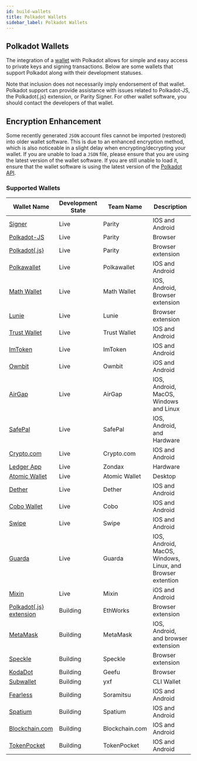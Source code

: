 ```yaml
---
id: build-wallets
title: Polkadot Wallets
sidebar_label: Polkadot Wallets
---
```


## Polkadot Wallets

The integration of a [wallet](https://wiki.polkadot.network/docs/en/glossary#wallet) with Polkadot allows for simple and easy access to private keys and signing transactions. Below are some wallets that support Polkadot along with their development statuses.

Note that inclusion does not necessarily imply endorsement of that wallet. Polkadot support can provide assistance with issues related to Polkadot-JS, the Polkadot{.js} extension, or Parity Signer. For other wallet software, you should contact the developers of that wallet.

## Encryption Enhancement

Some recently generated `JSON` account files cannot be imported (restored) into older wallet software. This is due to an enhanced encryption method, which is also noticeable in a slight delay when encrypting/decrypting your wallet. If you are unable to load a `JSON` file, please ensure that you are using the latest version of the wallet software. If you are still unable to load it, ensure that the wallet software is using the latest version of the [Polkadot API](https://polkadot.js.org/api/).

### Supported Wallets

| Wallet Name                                                        | Development State | Team Name      | Description                                                |
| ------------------------------------------------------------------ | ----------------- | -------------- | ---------------------------------------------------------- |
| [Signer](https://www.parity.io/signer/)                            | Live              | Parity         | IOS and Android                                            |
| [Polkadot-JS](https://polkadot.js.org/apps/#/accounts)             | Live              | Parity         | Browser                                                    |
| [Polkadot{.js}](https://github.com/polkadot-js/extension)          | Live              | Parity         | Browser extension                                          |
| [Polkawallet](https://polkawallet.io/)                             | Live              | Polkawallet    | IOS and Android                                            |
| [Math Wallet](https://www.mathwallet.org/kusama-wallet/en/)        | Live              | Math Wallet    | IOS, Android, Browser extension                            |
| [Lunie](https://lunie.io/)                                         | Live              | Lunie          | Browser extension                                          |
| [Trust Wallet](https://trustwallet.com/)                           | Live              | Trust Wallet   | IOS and Android                                            |
| [ImToken](https://token.im/)                                       | Live              | ImToken        | IOS and Android                                            |
| [Ownbit](https://ownbit.io/)                                       | Live              | Ownbit         | iOS and Android                                            |
| [AirGap](https://airgap.it/)                                       | Live              | AirGap         | IOS, Android, MacOS, Windows and Linux                     |
| [SafePal](https://www.safepal.io/download)                         | Live              | SafePal        | IOS, Android, and Hardware                                 |
| [Crypto.com](https://crypto.com/en/index.html)                     | Live              | Crypto.com     | IOS and Android                                            |
| [Ledger App](https://zondax.ch/kusama.html#overview)               | Live              | Zondax         | Hardware                                                   |
| [Atomic Wallet](https://atomicwallet.io)                           | Live              | Atomic Wallet  | Desktop                                                    |
| [Dether](https://dether.io/)                                       | Live              | Dether         | IOS and Android                                            |
| [Cobo Wallet](https://cobo.com/)                                   | Live              | Cobo           | IOS and Android                                            |
| [Swipe](https://swipe.io/)                                         | Live              | Swipe          | IOS and Android                                            |
| [Guarda](https://guarda.com/)                                      | Live              | Guarda         | IOS, Android, MacOS, Windows, Linux, and Browser extention |
| [Mixin](https://mixin.one/messenger/)                              | Live              | Mixin          | iOS and Android                                            |
| [Polkadot{.js} extension](https://github.com/EthWorks/extension)   | Building          | EthWorks       | Browser extension                                          |
| [MetaMask](https://metamask.io/index.html)                         | Building          | MetaMask       | IOS, Android, and browser extension                        |
| [Speckle](https://github.com/GetSpeckle/speckle-browser-extension) | Building          | Speckle        | Browser extension                                          |
| [KodaDot](https://kodadot.netlify.app/#/accounts)                  | Building          | Geefu          | Browser                                                    |
| [Subwallet](https://github.com/yxf/subwallet)                      | Building          | yxf            | CLI Wallet                                                 |
| [Fearless](https://soramitsu.co.jp/fearless)                       | Building          | Soramitsu      | IOS and Android                                            |
| [Spatium](https://spatium.net/)                                    | Building          | Spatium        | IOS and Android                                            |
| [Blockchain.com](https://www.blockchain.com/)                      | Building          | Blockchain.com | IOS and Android                                            |
| [TokenPocket](https://www.tokenpocket.pro/)                        | Building          | TokenPocket    | IOS and Android                                            |
